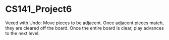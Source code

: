 # CS141_Project6
Vexed with Undo:  Move pieces to be adjacent. Once adjacent pieces match, they are cleared off the board.  Once the entire board is clear, play advances to the next level.
